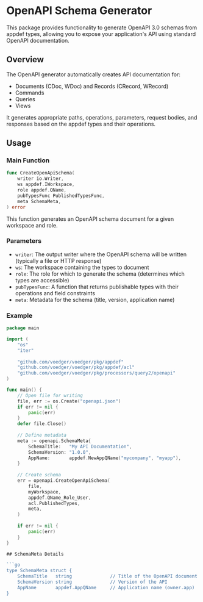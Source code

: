 # OpenAPI Schema Generator

This package provides functionality to generate OpenAPI 3.0 schemas from appdef types, allowing you to expose your application's API using standard OpenAPI documentation.

## Overview

The OpenAPI generator automatically creates API documentation for:
- Documents (CDoc, WDoc) and Records (CRecord, WRecord)
- Commands
- Queries
- Views

It generates appropriate paths, operations, parameters, request bodies, and responses based on the appdef types and their operations.

## Usage

### Main Function

```go
func CreateOpenApiSchema(
    writer io.Writer, 
    ws appdef.IWorkspace, 
    role appdef.QName,
    pubTypesFunc PublishedTypesFunc, 
    meta SchemaMeta,
) error
```

This function generates an OpenAPI schema document for a given workspace and role.

### Parameters

- `writer`: The output writer where the OpenAPI schema will be written (typically a file or HTTP response)
- `ws`: The workspace containing the types to document
- `role`: The role for which to generate the schema (determines which types are accessible)
- `pubTypesFunc`: A function that returns publishable types with their operations and field constraints
- `meta`: Metadata for the schema (title, version, application name)

### Example

```go
package main

import (
    "os"
    "iter"
    
    "github.com/voedger/voedger/pkg/appdef"
    "github.com/voedger/voedger/pkg/appdef/acl"
    "github.com/voedger/voedger/pkg/processors/query2/openapi"
)

func main() {
    // Open file for writing
    file, err := os.Create("openapi.json")
    if err != nil {
        panic(err)
    }
    defer file.Close()
    
    // Define metadata
    meta := openapi.SchemaMeta{
        SchemaTitle:   "My API Documentation",
        SchemaVersion: "1.0.0",
        AppName:       appdef.NewAppQName("mycompany", "myapp"),
    }
    
    // Create schema
    err = openapi.CreateOpenApiSchema(
        file,
        myWorkspace,
        appdef.QName_Role_User,
        acl.PublishedTypes,
        meta,
    )
    
    if err != nil {
        panic(err)
    }
}

## SchemaMeta Details

```go
type SchemaMeta struct {
    SchemaTitle   string              // Title of the OpenAPI document
    SchemaVersion string              // Version of the API
    AppName       appdef.AppQName     // Application name (owner.app)
}
```

